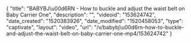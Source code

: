 {
    "title": "BABYBJ\u00d6RN - How to buckle and adjust the waist belt on Baby Carrier One",
    "description": "",
    "videoid": "153624742",
    "date_created": "1520383926",
    "date_modified": "1520458053",
    "type": "captivate",
    "layout": "video",
    "url": "\/v\/babybj\u00d6rn-how-to-buckle-and-adjust-the-waist-belt-on-baby-carrier-one-mp4\/153624742"
}